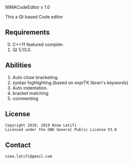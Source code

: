 NIMACodeEditor v 1.0

This a Qt based Code editor 

## Requirements
0. C++11 featured compiler.
0. Qt 5.13.0.

## Abilities
1. Auto close bracketing.
2. syntax highlighting.(based on exprTK librari's keywords)
3. Auto indentation.
4. bracket matching
5. commenting

## License

    Copyright 2019, 2019 Nima Latifi
    Licensed under the GNU General Public License V3.0

## Contact
    nima.latifi@gmail.com
